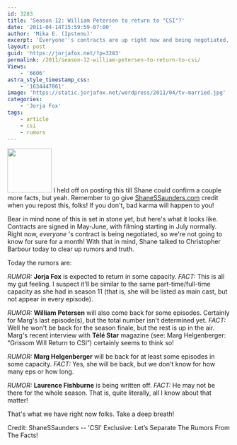 ```yaml
---
id: 3283
title: 'Season 12: William Petersen to return to "CSI"?'
date: '2011-04-14T15:59:59-07:00'
author: 'Mika E. (Ipstenu)'
excerpt: 'Everyone''s contracts are up right now and being negotiated, so take all this with a big grain of salt.'
layout: post
guid: 'https://jorjafox.net/?p=3283'
permalink: /2011/season-12-william-petersen-to-return-to-csi/
Views:
    - '6606'
astra_style_timestamp_css:
    - '1634447861'
image: 'https://static.jorjafox.net/wordpress/2011/04/tv-married.jpg'
categories:
    - 'Jorja Fox'
tags:
    - article
    - csi
    - rumors
---
```


<img src="//static.jorjafox.net/wordpress/2011/04/tv-married-100x100.jpg" alt="" title="tv-married" width="100" height="100" class="alignleft size-thumbnail wp-image-3284" /> I held off on posting this till Shane could confirm a couple more facts, but yeah.  Remember to go give <a href="http://shanessaunders.com">ShaneSSaunders.com</a> credit when you repost this, folks!  If you don't, bad karma will happen to you!

Bear in mind none of this is set in stone yet, but here's what it looks like.  Contracts are signed in May-June, with filming starting in July normally.  Right now, <em> everyone </em>'s contract is being negotiated, so we're not going to know for sure for a month!  With that in mind, Shane talked to Christopher Barbour today to clear up rumors and truth.

Today the rumors are:

<em>RUMOR:</em> **Jorja Fox** is expected to return in some capacity.
<em>FACT:</em> This is all my gut feeling.  I suspect it'll be similar to the same part-time/full-time capacity as she had in season 11 (that is, she will be listed as main cast, but not appear in every episode).

<em>RUMOR:</em> **William Petersen** will also come back for some episodes.  Certainly for Marg's last episode(s), but the total number isn't determined yet.
<em>FACT:</em>  Well he won't be back for the season finale, but the rest is up in the air.  Marg's recent interview with **Télé Star** magazine (see: Marg Helgenberger: “Grissom Will Return to CSI”) certainly seems to think so!

<em>RUMOR:</em> **Marg Helgenberger** will be back for at least some episodes in some capacity.
<em>FACT:</em> Yes, she will be back, but we don't know for how many eps or how long.

<em>RUMOR:</em> **Laurence Fishburne** is being written off.
<em>FACT:</em> He may not be there for the whole season.  That is, quite literally, all I know about that matter!

That's what we have right now folks. Take a deep breath!

Credit: ShaneSSaunders -- 'CSI' Exclusive: Let’s Separate The Rumors From The Facts!
